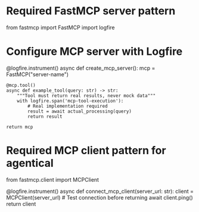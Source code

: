 # Required FastMCP server pattern
from fastmcp import FastMCP
import logfire

# Configure MCP server with Logfire
@logfire.instrument()
async def create_mcp_server():
    mcp = FastMCP("server-name")
    
    @mcp.tool()
    async def example_tool(query: str) -> str:
        """Tool must return real results, never mock data"""
        with logfire.span('mcp-tool-execution'):
            # Real implementation required
            result = await actual_processing(query)
            return result
    
    return mcp

# Required MCP client pattern for agentical
from fastmcp.client import MCPClient

@logfire.instrument()
async def connect_mcp_client(server_url: str):
    client = MCPClient(server_url)
    # Test connection before returning
    await client.ping()
    return client
